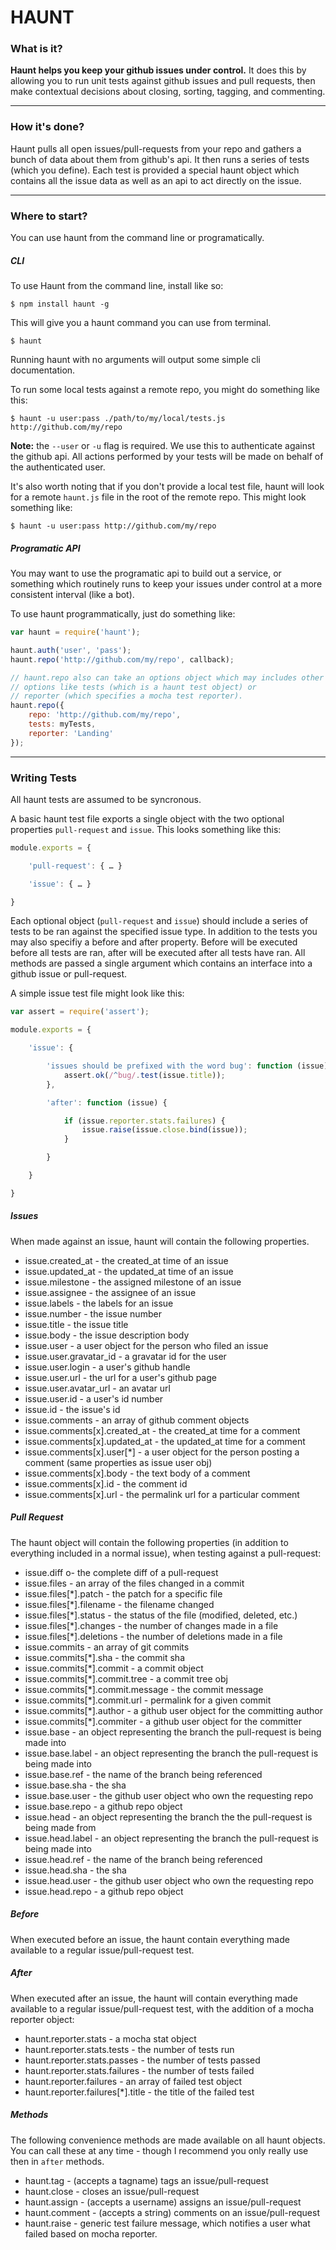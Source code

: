 # HAUNT

### What is it?

**Haunt helps you keep your github issues under control.** It does this by allowing you to run unit tests against github issues and pull requests, then make contextual decisions about closing, sorting, tagging, and commenting.

---
### How it's done?

Haunt pulls all open issues/pull-requests from your repo and gathers a bunch of data about them from github's api. It then runs a series of tests (which you define). Each test is provided a special haunt object which contains all the issue data as well as an api to act directly on the issue.

---
### Where to start?

You can use haunt from the command line or programatically.

##### CLI

To use Haunt from the command line, install like so:

    $ npm install haunt -g

This will give you a haunt command you can use from terminal.

    $ haunt

Running haunt with no arguments will output some simple cli documentation.

To run some local tests against a remote repo, you might do something like this:

    $ haunt -u user:pass ./path/to/my/local/tests.js http://github.com/my/repo

**Note:** the `--user` or `-u` flag is required. We use this to authenticate against the github api. All actions performed by your tests will be made on behalf of the authenticated user.

It's also worth noting that if you don't provide a local test file, haunt will look for a remote `haunt.js` file in the root of the remote repo. This might look something like:

    $ haunt -u user:pass http://github.com/my/repo

##### Programatic API

You may want to use the programatic api to build out a service, or something which routinely runs to keep your issues under control at a more consistent interval (like a bot).

To use haunt programmatically, just do something like:

```js
var haunt = require('haunt');

haunt.auth('user', 'pass');
haunt.repo('http://github.com/my/repo', callback);

// haunt.repo also can take an options object which may includes other optional 
// options like tests (which is a haunt test object) or
// reporter (which specifies a mocha test reporter).
haunt.repo({
    repo: 'http://github.com/my/repo', 
    tests: myTests,
    reporter: 'Landing'
});
```

---
### Writing Tests

All haunt tests are assumed to be syncronous.

A basic haunt test file exports a single object with the two optional properties `pull-request` and `issue`. This looks something like this:

```js
module.exports = {

    'pull-request': { … }

    'issue': { … }

}
```

Each optional object (`pull-request` and `issue`) should include a series of tests to be ran against the specified issue type. In addition to the tests you may also specifiy a before and after property. Before will be executed before all tests are ran, after will be executed after all tests have ran. All methods are passed a single argument which contains an interface into a github issue or pull-request.

A simple issue test file might look like this:

```js
var assert = require('assert');

module.exports = {

    'issue': {

        'issues should be prefixed with the word bug': function (issue) {
            assert.ok(/^bug/.test(issue.title));
        },

        'after': function (issue) {

            if (issue.reporter.stats.failures) {
                issue.raise(issue.close.bind(issue));
            }

        }

    }

}
```

##### Issues

When made against an issue, haunt will contain the following properties.

+ issue.created_at - the created_at time of an issue
+ issue.updated_at - the updated_at time of an issue
+ issue.milestone - the assigned milestone of an issue
+ issue.assignee - the assignee of an issue
+ issue.labels - the labels for an issue
+ issue.number - the issue number
+ issue.title - the issue title
+ issue.body - the issue description body
+ issue.user - a user object for the person who filed an issue
+ issue.user.gravatar_id - a gravatar id for the user
+ issue.user.login - a user's github handle
+ issue.user.url - the url for a user's github page
+ issue.user.avatar_url - an avatar url
+ issue.user.id - a user's id number
+ issue.id - the issue's id
+ issue.comments - an array of github comment objects
+ issue.comments[x].created_at - the created_at time for a comment
+ issue.comments[x].updated_at - the updated_at time for a comment
+ issue.comments[x].user[*] - a user object for the person posting a comment (same properties as issue user obj)
+ issue.comments[x].body - the text body of a comment
+ issue.comments[x].id - the comment id
+ issue.comments[x].url - the permalink url for a particular comment


##### Pull Request

The haunt object will contain the following properties (in addition to everything included in a normal issue), when testing against a pull-request:

+ issue.diff o- the complete diff of a pull-request
+ issue.files - an array of the files changed in a commit
+ issue.files[*].patch - the patch for a specific file
+ issue.files[*].filename - the filename changed
+ issue.files[*].status - the status of the file (modified, deleted, etc.)
+ issue.files[*].changes - the number of changes made in a file
+ issue.files[*].deletions - the number of deletions made in a file
+ issue.commits - an array of git commits
+ issue.commits[*].sha - the commit sha
+ issue.commits[*].commit - a commit object
+ issue.commits[*].commit.tree - a commit tree obj
+ issue.commits[*].commit.message - the commit message
+ issue.commits[*].commit.url - permalink for a given commit
+ issue.commits[*].author - a github user object for the committing author
+ issue.commits[*].commiter - a github user object for the committer
+ issue.base - an object representing the branch the pull-request is being made into
+ issue.base.label - an object representing the branch the pull-request is being made into
+ issue.base.ref - the name of the branch being referenced
+ issue.base.sha - the sha
+ issue.base.user - the github user object who own the requesting repo
+ issue.base.repo - a github repo object
+ issue.head - an object representing the branch the the pull-request is being made from
+ issue.head.label - an object representing the branch the pull-request is being made into
+ issue.head.ref - the name of the branch being referenced
+ issue.head.sha - the sha
+ issue.head.user - the github user object who own the requesting repo
+ issue.head.repo - a github repo object

##### Before

When executed before an issue, the haunt contain everything made available to a regular issue/pull-request test.

##### After

When executed after an issue, the haunt will contain everything made available to a regular issue/pull-request test, with the addition of a mocha reporter object:

+ haunt.reporter.stats - a mocha stat object
+ haunt.reporter.stats.tests - the number of tests run
+ haunt.reporter.stats.passes - the number of tests passed
+ haunt.reporter.stats.failures - the number of tests failed
+ haunt.reporter.failures - an array of failed test object
+ haunt.reporter.failures[*].title - the title of the failed test

##### Methods

The following convenience methods are made available on all haunt objects. You can call these at any time - though I recommend you only really use then in `after` methods.

+ haunt.tag - (accepts a tagname) tags an issue/pull-request
+ haunt.close - closes an issue/pull-request
+ haunt.assign - (accepts a username) assigns an issue/pull-request
+ haunt.comment - (accepts a string) comments on an issue/pull-request
+ haunt.raise - generic test failure message, which notifies a user what failed based on mocha reporter.